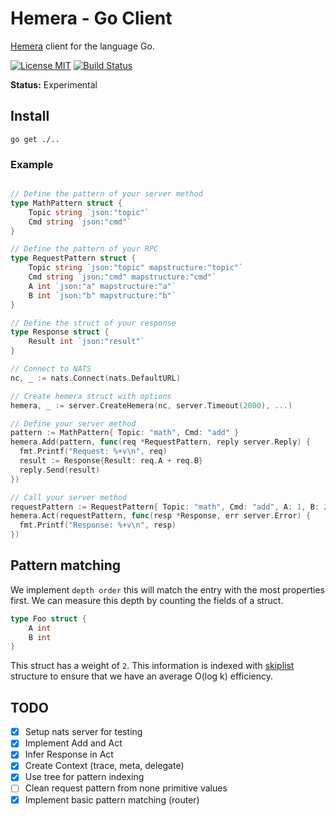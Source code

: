 # Hemera - Go Client
[Hemera](https://github.com/hemerajs/hemera) client for the language Go.

[![License MIT](https://img.shields.io/badge/License-MIT-blue.svg)](http://opensource.org/licenses/MIT)
[![Build Status](https://travis-ci.org/hemerajs/go-hemera.svg?branch=master)](http://travis-ci.org/hemerajs/go-hemera)

**Status:** Experimental

## Install

```
go get ./..
```

### Example

```go

// Define the pattern of your server method
type MathPattern struct {
	Topic string `json:"topic"`
	Cmd string `json:"cmd"`
}

// Define the pattern of your RPC
type RequestPattern struct {
	Topic string `json:"topic" mapstructure:"topic"`
	Cmd string `json:"cmd" mapstructure:"cmd"`
	A int `json:"a" mapstructure:"a"`
	B int `json:"b" mapstructure:"b"`
}

// Define the struct of your response
type Response struct {
	Result int `json:"result"`
}

// Connect to NATS
nc, _ := nats.Connect(nats.DefaultURL)

// Create hemera struct with options
hemera, _ := server.CreateHemera(nc, server.Timeout(2000), ...)

// Define your server method
pattern := MathPattern{ Topic: "math", Cmd: "add" }
hemera.Add(pattern, func(req *RequestPattern, reply server.Reply) {
  fmt.Printf("Request: %+v\n", req)
  result := Response{Result: req.A + req.B}
  reply.Send(result)
})

// Call your server method
requestPattern := RequestPattern{ Topic: "math", Cmd: "add", A: 1, B: 2 }
hemera.Act(requestPattern, func(resp *Response, err server.Error) {
  fmt.Printf("Response: %+v\n", resp)
})
```

## Pattern matching
We implement `depth order` this will match the entry with the most properties first. We can measure this depth by counting the fields of a struct.

```go
type Foo struct {
	A int
	B int
}
```
This struct has a weight of `2`. This information is indexed with [skiplist](http://drum.lib.umd.edu/bitstream/handle/1903/544/CS-TR-2286.1.pdf?sequence=2) structure to ensure that we have an  average O(log k) efficiency.



## TODO
- [X] Setup nats server for testing
- [X] Implement Add and Act
- [X] Infer Response in Act
- [X] Create Context (trace, meta, delegate)
- [X] Use tree for pattern indexing
- [ ] Clean request pattern from none primitive values
- [X] Implement basic pattern matching (router)
